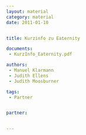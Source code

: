```yaml
---
layout: material
category: material
date: 2011-01-10


title: Kurzinfo zu Eaternity

documents: 
 - KurzInfo_Eaternity.pdf

authors: 
 - Manuel Klarmann
 - Judith Ellens
 - Judith Moosburner

tags:
 - Partner


partner:


---
```




